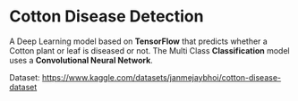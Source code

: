 # Cotton Disease Detection
A Deep Learning model based on **TensorFlow** that predicts whether a Cotton plant or leaf is diseased or not. The Multi Class **Classification** model uses a **Convolutional Neural Network**. 

Dataset: https://www.kaggle.com/datasets/janmejaybhoi/cotton-disease-dataset